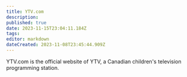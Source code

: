 ```yaml
---
title: YTV.com
description: 
published: true
date: 2023-11-15T23:04:11.184Z
tags: 
editor: markdown
dateCreated: 2023-11-08T23:45:44.909Z
---
```


YTV.com is the official website of YTV, a Canadian children's television programming station.